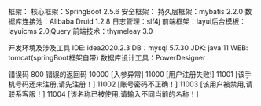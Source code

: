 框架：
核心框架：SpringBoot 2.5.6
安全框架：
持久层框架：mybatis 2.2.0
数据库连接池：Alibaba Druid 1.2.8
日志管理：slf4j
前端框架：layui后台模板：layuicms 2.0jQuery
前端技术：thymeleay 3.0

开发环境及涉及工具
IDE: idea2020.2.3
DB：mysql 5.7.30
JDK: java 11
WEB: tomcat(springBoot框架自带)
数据库设计工具：PowerDesigner

错误码
800 错误的返回码
10000 [入参异常]
11000 [用户注册失败!]
11001 [该手机号码还未注册,请先注册！]
11002 [账号密码不正确！]
11003 [该用户被禁用,请联系客服！]
11004 [该名称已被使用,请输入不同当前的名称！]
